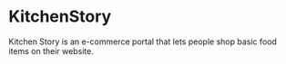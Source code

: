 # KitchenStory
Kitchen Story is an e-commerce portal that lets people shop  basic food items on their website. 
